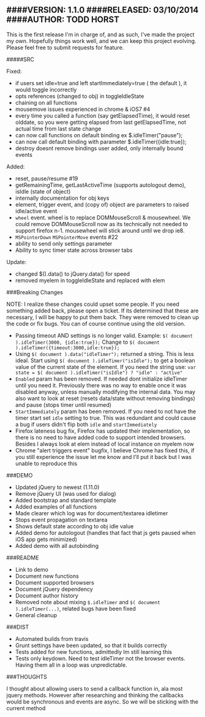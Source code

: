 ####VERSION:    1.1.0
####RELEASED:    03/10/2014
####AUTHOR:        TODD HORST
-------

This is the first release I'm in charge of, and as such, I've made the project my own. Hopefully things work well, and
we can
keep this project evolving. Please feel free to submit requests for feature.

#####SRC

Fixed:

* if users set idle=true and left startImmediately=true ( the default ), it would toggle incorrectly
* opts references (changed to obj) in toggleIdleState
* chaining on all functions
* mousemove issues experienced in chrome & iOS7 #4
* every time you called a function (say getElapsedTime), it would reset olddate, so you were getting elapsed from last
  getElapsedTime, not actual time from last state change
* can now call functions on default binding ex $.idleTimer("pause");
* can now call default binding with parameter $.idleTimer({idle:true});
* destroy doesnt remove bindings user added, only internally bound events

Added:

* reset, pause/resume #19
* getRemainingTime, getLastActiveTime (supports autologout demo), isIdle (state of object)
* internally documentation for obj keys
* element, trigger event, and (copy of) object are parameters to raised idle/active event
* `wheel` event. wheel is to replace DOMMouseScroll & mousewheel. We could remove DOMMouseScroll now as its technically
  not needed to support firefox n-1. mousewheel will stick around until we drop ie8.
* `MSPointerDown` `MSPointerMove` events #22
* ability to send only settings parameter
* Ability to sync timer state across browser tabs

Update:

* changed $().data() to jQuery.data() for speed
* removed myelem in toggleIdleState and replaced with elem

###Breaking Changes

NOTE:
I realize these changes could upset some people. If you need something added back, please open a ticket. If its
determined that
these are necessary, I will be happy to put them back. They were removed to clean up the code or fix bugs. You can of
course continue
using the old version.

* Passing timeout AND settings is no longer valid. Example: `$( document ).idleTimer(3000, {idle:true});`  Change
  to  `$( document ).idleTimer({timeout:3000,idle:true});`
* Using `$( document ).data("idleTimer");` returned a string. This is less ideal. Start
  using `$( document ).idleTimer("isIdle");`
  to get a boolean value of the current state of the element. If you need the string use:
  `var state = $( document ).idleTimer("isIdle") ? "idle" : "active"`
* `Enabled` param has been removed. If needed dont initialize idleTimer until you need it. Previously there was no way
  to enable
  once it was disabled anyway, unless manually modifying the internal data. You may also want to look at reset (resets
  data/state without removing
  bindings) and pause (stops timer until resumed)
* `StartImmediately` param has been removed. If you need to not have the timer start set `idle` setting to true. This
  was redundant and
  could cause a bug if users didn't flip both `idle` and `startImmediately`
* Firefox lateness bug fix, Firefox has updated their implementation, so there is no need to have added code to support
  intended
  browsers. Besides I always look at elem instead of local instance on myelem now
* Chrome "alert triggers event" bugfix, I believe Chrome has fixed this, if you still experience the issue let me know
  and I'll put it back
  but I was unable to reproduce this

###DEMO

* Updated jQuery to newest (1.11.0)
* Remove jQuery UI (was used for dialog)
* Added bootstrap and standard template
* Added examples of all functions
* Made clearer which log was for document/textarea idletimer
* Stops event propagation on textarea
* Shows default state according to obj idle value
* Added demo for autologout (handles that fact that js gets paused when iOS app gets minimized)
* Added demo with all autobinding

###README

* Link to demo
* Document new functions
* Document supported browsers
* Document jQuery dependency
* Document author history
* Removed note about mixing `$.idleTimer` and `$( document ).idleTimer(...)`, related bugs have been fixed
* General cleanup

###DIST

* Automated builds from travis
* Grunt settings have been updated, so that it builds correctly
* Tests added for new functions, admittedly Im still learning this
* Tests only keydown. Need to test idleTimer not the browser events. Having them all in a loop was unpredictable.

###THOUGHTS

I thought about allowing users to send a callback function in, ala most jquery methods. However
after researching and thinking the callbacks would be synchronous and events are async. So we
will be sticking with the current method
